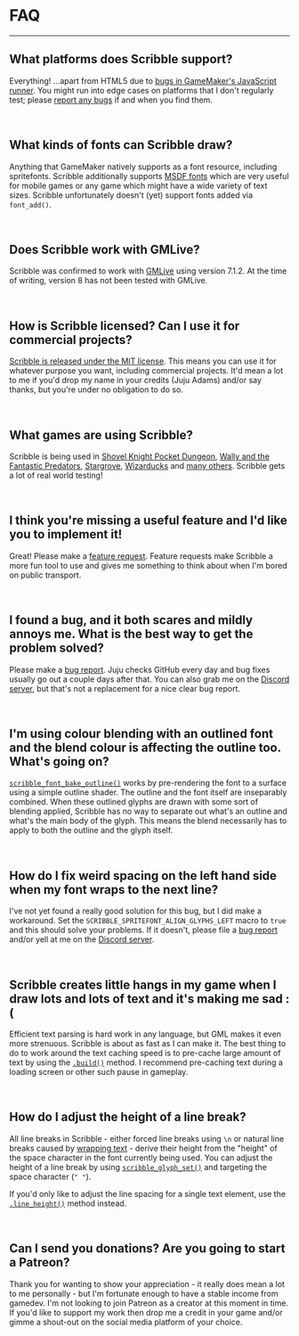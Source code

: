 # FAQ

---

## What platforms does Scribble support?

Everything! ...apart from HTML5 due to [bugs in GameMaker's JavaScript runner](https://github.com/JujuAdams/scribble/issues/18). You might run into edge cases on platforms that I don't regularly test; please [report any bugs](https://github.com/JujuAdams/Scribble/issues) if and when you find them.

&nbsp;

## What kinds of fonts can Scribble draw?

Anything that GameMaker natively supports as a font resource, including spritefonts. Scribble additionally supports [MSDF fonts](msdf-fonts) which are very useful for mobile games or any game which might have a wide variety of text sizes. Scribble unfortunately doesn't (yet) support fonts added via `font_add()`.

&nbsp;

## Does Scribble work with GMLive?

Scribble was confirmed to work with [GMLive](https://yellowafterlife.itch.io/gamemaker-live) using version 7.1.2. At the time of writing, version 8 has not been tested with GMLive.

&nbsp;

## How is Scribble licensed? Can I use it for commercial projects?

[Scribble is released under the MIT license](https://github.com/JujuAdams/Scribble/blob/master/LICENSE). This means you can use it for whatever purpose you want, including commercial projects. It'd mean a lot to me if you'd drop my name in your credits (Juju Adams) and/or say thanks, but you're under no obligation to do so.

&nbsp;

## What games are using Scribble?

Scribble is being used in [Shovel Knight Pocket Dungeon](https://www.yachtclubgames.com/games/shovel-knight-pocket-dungeon), [Wally and the Fantastic Predators](https://store.steampowered.com/app/1077450/Wally_and_the_FANTASTIC_PREDATORS/), [Stargrove](https://twitter.com/FauxOperative), [Wizarducks](https://twitter.com/wizarducks1) and [many others](https://www.youtube.com/watch?v=KvakyfLhvfU). Scribble gets a lot of real world testing!

&nbsp;

## I think you're missing a useful feature and I'd like you to implement it!

Great! Please make a [feature request](https://github.com/JujuAdams/scribble/issues). Feature requests make Scribble a more fun tool to use and gives me something to think about when I'm bored on public transport.

&nbsp;

## I found a bug, and it both scares and mildly annoys me. What is the best way to get the problem solved?

Please make a [bug report](https://github.com/JujuAdams/scribble/issues). Juju checks GitHub every day and bug fixes usually go out a couple days after that. You can also grab me on the [Discord server](https://discord.gg/8krYCqr), but that's not a replacement for a nice clear bug report.

&nbsp;

## I'm using colour blending with an outlined font and the blend colour is affecting the outline too. What's going on?

[`scribble_font_bake_outline()`](font-modification?id=scribble_font_bake_outlinesourcefontname-newfontname-thickness-samples-color-smooth) works by pre-rendering the font to a surface using a simple outline shader. The outline and the font itself are inseparably combined. When these outlined glyphs are drawn with some sort of blending applied, Scribble has no way to separate out what's an outline and what's the main body of the glyph. This means the blend necessarily has to apply to both the outline and the glyph itself.

&nbsp;

## How do I fix weird spacing on the left hand side when my font wraps to the next line?

I've not yet found a really good solution for this bug, but I did make a workaround. Set the `SCRIBBLE_SPRITEFONT_ALIGN_GLYPHS_LEFT` macro to `true` and this should solve your problems. If it doesn't, please file a [bug report](https://github.com/JujuAdams/scribble/issues) and/or yell at me on the [Discord server](https://discord.gg/8krYCqr).

&nbsp;

## Scribble creates little hangs in my game when I draw lots and lots of text and it's making me sad :(

Efficient text parsing is hard work in any language, but GML makes it even more strenuous. Scribble is about as fast as I can make it. The best thing to do to work around the text caching speed is to pre-cache large amount of text by using the [`.build()`](scribble-methods?id=buildfreeze) method. I recommend pre-caching text during a loading screen or other such pause in gameplay.

&nbsp;

## How do I adjust the height of a line break?

All line breaks in Scribble - either forced line breaks using `\n` or natural line breaks caused by [wrapping text](scribble-methods?id=wrapmaxwidth-maxheight-characterwrap-regenerator) - derive their height from the "height" of the space character in the font currently being used. You can adjust the height of a line break by using [`scribble_glyph_set()`](font-modification?id=scribble_glyph_setfontname-character-property-value-relative) and targeting the space character (`" "`).

If you'd only like to adjust the line spacing for a single text element, use the [`.line_height()`](scribble-methods?id=line_heightmin-max-regenerator) method instead.

&nbsp; 

## Can I send you donations? Are you going to start a Patreon?

Thank you for wanting to show your appreciation - it really does mean a lot to me personally - but I'm fortunate enough to have a stable income from gamedev. I'm not looking to join Patreon as a creator at this moment in time. If you'd like to support my work then drop me a credit in your game and/or gimme a shout-out on the social media platform of your choice.